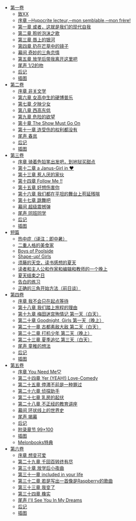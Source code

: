 - [第一卷](/三角的距离无限趋近零(三角距离无限为零)-作者：岬鹭宫/第一卷)
  - [致XX](/三角的距离无限趋近零(三角距离无限为零)-作者：岬鹭宫/第一卷/致XX.md)
  - [序章 ─Hypocrite lecteur,─mon semblable,─mon frère!](/三角的距离无限趋近零(三角距离无限为零)-作者：岬鹭宫/第一卷/序章%20─Hypocrite%20lecteur,─mon%20semblable,─mon%20frère!.md)
  - [第一章 或者，这就是我们的现代自我](/三角的距离无限趋近零(三角距离无限为零)-作者：岬鹭宫/第一卷/第一章%20或者，这就是我们的现代自我.md)
  - [第二章 聆听泡沫之歌](/三角的距离无限趋近零(三角距离无限为零)-作者：岬鹭宫/第一卷/第二章%20聆听泡沫之歌.md)
  - [第三章 唇上的银河](/三角的距离无限趋近零(三角距离无限为零)-作者：岬鹭宫/第一卷/第三章%20唇上的银河.md)
  - [第四章 扔在芒草中的镜子](/三角的距离无限趋近零(三角距离无限为零)-作者：岬鹭宫/第一卷/第四章%20扔在芒草中的镜子.md)
  - [幕间 奇妙的三角恋情](/三角的距离无限趋近零(三角距离无限为零)-作者：岬鹭宫/第一卷/幕间%20奇妙的三角恋情.md)
  - [第五章 放学后带我离开这里吧](/三角的距离无限趋近零(三角距离无限为零)-作者：岬鹭宫/第一卷/第五章%20放学后带我离开这里吧.md)
  - [尾声 1/2的吻](/三角的距离无限趋近零(三角距离无限为零)-作者：岬鹭宫/第一卷/尾声%201/2的吻.md)
  - [后记](/三角的距离无限趋近零(三角距离无限为零)-作者：岬鹭宫/第一卷/后记.md)
  - [插图](/三角的距离无限趋近零(三角距离无限为零)-作者：岬鹭宫/第一卷/插图.md)
- [第二卷](/三角的距离无限趋近零(三角距离无限为零)-作者：岬鹭宫/第二卷)
  - [序章 非关文学](/三角的距离无限趋近零(三角距离无限为零)-作者：岬鹭宫/第二卷/序章%20非关文学.md)
  - [第六章 女高中生的硬博普乐](/三角的距离无限趋近零(三角距离无限为零)-作者：岬鹭宫/第二卷/第六章%20女高中生的硬博普乐.md)
  - [第七章 夕映少女](/三角的距离无限趋近零(三角距离无限为零)-作者：岬鹭宫/第二卷/第七章%20夕映少女.md)
  - [第八章 西高东低](/三角的距离无限趋近零(三角距离无限为零)-作者：岬鹭宫/第二卷/第八章%20西高东低.md)
  - [第九章 危险的欲望](/三角的距离无限趋近零(三角距离无限为零)-作者：岬鹭宫/第二卷/第九章%20危险的欲望.md)
  - [第十章 The Show Must Go On](/三角的距离无限趋近零(三角距离无限为零)-作者：岬鹭宫/第二卷/第十章%20The%20Show%20Must%20Go%20On.md)
  - [第十一章 连受伤的权利都没有](/三角的距离无限趋近零(三角距离无限为零)-作者：岬鹭宫/第二卷/第十一章%20连受伤的权利都没有.md)
  - [尾声 春岚](/三角的距离无限趋近零(三角距离无限为零)-作者：岬鹭宫/第二卷/尾声%20春岚.md)
  - [后记](/三角的距离无限趋近零(三角距离无限为零)-作者：岬鹭宫/第二卷/后记.md)
  - [插图](/三角的距离无限趋近零(三角距离无限为零)-作者：岬鹭宫/第二卷/插图.md)
- [第三卷](/三角的距离无限趋近零(三角距离无限为零)-作者：岬鹭宫/第三卷)
  - [序章 骑着色铅笔出发吧，到地狱买甜点](/三角的距离无限趋近零(三角距离无限为零)-作者：岬鹭宫/第三卷/序章%20骑着色铅笔出发吧，到地狱买甜点.md)
  - [第十二章 a Janus-Girl in ♥](/三角的距离无限趋近零(三角距离无限为零)-作者：岬鹭宫/第三卷/第十二章%20a%20Janus-Girl%20in%20♥.md)
  - [第十三章 惹人厌的家伙](/三角的距离无限趋近零(三角距离无限为零)-作者：岬鹭宫/第三卷/第十三章%20惹人厌的家伙.md)
  - [第十四章 Follow Me !!](/三角的距离无限趋近零(三角距离无限为零)-作者：岬鹭宫/第三卷/第十四章%20Follow%20Me%20!!.md)
  - [第十五章 好想伤害你](/三角的距离无限趋近零(三角距离无限为零)-作者：岬鹭宫/第三卷/第十五章%20好想伤害你.md)
  - [第十六章 我们都在平坦的舞台上苟延残喘](/三角的距离无限趋近零(三角距离无限为零)-作者：岬鹭宫/第三卷/第十六章%20我们都在平坦的舞台上苟延残喘.md)
  - [第十七章 跳舞吧](/三角的距离无限趋近零(三角距离无限为零)-作者：岬鹭宫/第三卷/第十七章%20跳舞吧.md)
  - [幕间 超级震撼弹](/三角的距离无限趋近零(三角距离无限为零)-作者：岬鹭宫/第三卷/幕间%20超级震撼弹.md)
  - [尾声 同班同学](/三角的距离无限趋近零(三角距离无限为零)-作者：岬鹭宫/第三卷/尾声%20同班同学.md)
  - [后记](/三角的距离无限趋近零(三角距离无限为零)-作者：岬鹭宫/第三卷/后记.md)
  - [插图](/三角的距离无限趋近零(三角距离无限为零)-作者：岬鹭宫/第三卷/插图.md)
- [短篇](/三角的距离无限趋近零(三角距离无限为零)-作者：岬鹭宫/短篇)
  - [热中症（译注：即中暑）](/三角的距离无限趋近零(三角距离无限为零)-作者：岬鹭宫/短篇/热中症（译注：即中暑）.md)
  - [二重人格的美食家](/三角的距离无限趋近零(三角距离无限为零)-作者：岬鹭宫/短篇/二重人格的美食家.md)
  - [Boys of Poolside](/三角的距离无限趋近零(三角距离无限为零)-作者：岬鹭宫/短篇/Boys%20of%20Poolside.md)
  - [Shape-up! Girls](/三角的距离无限趋近零(三角距离无限为零)-作者：岬鹭宫/短篇/Shape-up!%20Girls.md)
  - [须藤的天空，读书感想的夏天](/三角的距离无限趋近零(三角距离无限为零)-作者：岬鹭宫/短篇/须藤的天空，读书感想的夏天.md)
  - [读者和主人公和作家和编辑和教师的一个晚上](/三角的距离无限趋近零(三角距离无限为零)-作者：岬鹭宫/短篇/读者和主人公和作家和编辑和教师的一个晚上.md)
  - [夏天结束之日](/三角的距离无限趋近零(三角距离无限为零)-作者：岬鹭宫/短篇/夏天结束之日.md)
  - [告白的练习](/三角的距离无限趋近零(三角距离无限为零)-作者：岬鹭宫/短篇/告白的练习.md)
  - [正确的三角开始方法（前日谈）](/三角的距离无限趋近零(三角距离无限为零)-作者：岬鹭宫/短篇/正确的三角开始方法（前日谈）.md)
- [第四卷](/三角的距离无限趋近零(三角距离无限为零)-作者：岬鹭宫/第四卷)
  - [序章 我不会只在起点等待](/三角的距离无限趋近零(三角距离无限为零)-作者：岬鹭宫/第四卷/序章%20我不会只在起点等待.md)
  - [第十八章 我们踏上旅程的理由](/三角的距离无限趋近零(三角距离无限为零)-作者：岬鹭宫/第四卷/第十八章%20我们踏上旅程的理由.md)
  - [第十九章 梅田迷宫殉情记 第一天（白天）](/三角的距离无限趋近零(三角距离无限为零)-作者：岬鹭宫/第四卷/第十九章%20梅田迷宫殉情记%20第一天（白天）.md)
  - [第二十章 Goodnight, Girls 第一天（晚上）](/三角的距离无限趋近零(三角距离无限为零)-作者：岬鹭宫/第四卷/第二十章%20Goodnight,%20Girls%20第一天（晚上）.md)
  - [第二十一章 古都素敌大敌 第二天（白天）](/三角的距离无限趋近零(三角距离无限为零)-作者：岬鹭宫/第四卷/第二十一章%20古都素敌大敌%20第二天（白天）.md)
  - [第二十二章 打机少年 第二天（晚上）](/三角的距离无限趋近零(三角距离无限为零)-作者：岬鹭宫/第四卷/第二十二章%20打机少年%20第二天（晚上）.md)
  - [第二十三章 夏季追忆 第三天（白天）](/三角的距离无限趋近零(三角距离无限为零)-作者：岬鹭宫/第四卷/第二十三章%20夏季追忆%20第三天（白天）.md)
  - [尾声 童稚的想法](/三角的距离无限趋近零(三角距离无限为零)-作者：岬鹭宫/第四卷/尾声%20童稚的想法.md)
  - [后记](/三角的距离无限趋近零(三角距离无限为零)-作者：岬鹭宫/第四卷/后记.md)
  - [插图](/三角的距离无限趋近零(三角距离无限为零)-作者：岬鹭宫/第四卷/插图.md)
- [第五卷](/三角的距离无限趋近零(三角距离无限为零)-作者：岬鹭宫/第五卷)
  - [序章 You Need Me♡](/三角的距离无限趋近零(三角距离无限为零)-作者：岬鹭宫/第五卷/序章%20You%20Need%20Me♡.md)
  - [第二十四章 Yer (YEAH!) Love-Comedy](/三角的距离无限趋近零(三角距离无限为零)-作者：岬鹭宫/第五卷/第二十四章%20Yer%20(YEAH!)%20Love-Comedy.md)
  - [第二十五章 停滞不前是一种罪过](/三角的距离无限趋近零(三角距离无限为零)-作者：岬鹭宫/第五卷/第二十五章%20停滞不前是一种罪过.md)
  - [第二十六章 侦探助手](/三角的距离无限趋近零(三角距离无限为零)-作者：岬鹭宫/第五卷/第二十六章%20侦探助手.md)
  - [第二十七章 乳房的起伏](/三角的距离无限趋近零(三角距离无限为零)-作者：岬鹭宫/第五卷/第二十七章%20乳房的起伏.md)
  - [第二十八章 不正经的教育讲座](/三角的距离无限趋近零(三角距离无限为零)-作者：岬鹭宫/第五卷/第二十八章%20不正经的教育讲座.md)
  - [幕间 环状线上的世界史](/三角的距离无限趋近零(三角距离无限为零)-作者：岬鹭宫/第五卷/幕间%20环状线上的世界史.md)
  - [尾声 揭幕](/三角的距离无限趋近零(三角距离无限为零)-作者：岬鹭宫/第五卷/尾声%20揭幕.md)
  - [后记](/三角的距离无限趋近零(三角距离无限为零)-作者：岬鹭宫/第五卷/后记.md)
  - [附录章节 99×100](/三角的距离无限趋近零(三角距离无限为零)-作者：岬鹭宫/第五卷/附录章节%2099×100.md)
  - [插图](/三角的距离无限趋近零(三角距离无限为零)-作者：岬鹭宫/第五卷/插图.md)
  - [Melonbooks特典](/三角的距离无限趋近零(三角距离无限为零)-作者：岬鹭宫/第五卷/Melonbooks特典.md)
- [第六卷](/三角的距离无限趋近零(三角距离无限为零)-作者：岬鹭宫/第六卷)
  - [序章 想变可爱](/三角的距离无限趋近零(三角距离无限为零)-作者：岬鹭宫/第六卷/序章%20想变可爱.md)
  - [第二十九章 千回百转终有尽](/三角的距离无限趋近零(三角距离无限为零)-作者：岬鹭宫/第六卷/第二十九章%20千回百转终有尽.md)
  - [第三十章 放学后小夜曲](/三角的距离无限趋近零(三角距离无限为零)-作者：岬鹭宫/第六卷/第三十章%20放学后小夜曲.md)
  - [第三十一章 included in your life](/三角的距离无限趋近零(三角距离无限为零)-作者：岬鹭宫/第六卷/第三十一章%20included%20in%20your%20life.md)
  - [第三十二章 若是写出一首像是Raspberry的歌曲](/三角的距离无限趋近零(三角距离无限为零)-作者：岬鹭宫/第六卷/第三十二章%20若是写出一首像是Raspberry的歌曲.md)
  - [第三十三章 我变了](/三角的距离无限趋近零(三角距离无限为零)-作者：岬鹭宫/第六卷/第三十三章%20我变了.md)
  - [第三十四章 橡实](/三角的距离无限趋近零(三角距离无限为零)-作者：岬鹭宫/第六卷/第三十四章%20橡实.md)
  - [尾声 I'll See You In My Dreams](/三角的距离无限趋近零(三角距离无限为零)-作者：岬鹭宫/第六卷/尾声%20I'll%20See%20You%20In%20My%20Dreams.md)
  - [后记](/三角的距离无限趋近零(三角距离无限为零)-作者：岬鹭宫/第六卷/后记.md)
  - [插图](/三角的距离无限趋近零(三角距离无限为零)-作者：岬鹭宫/第六卷/插图.md)
